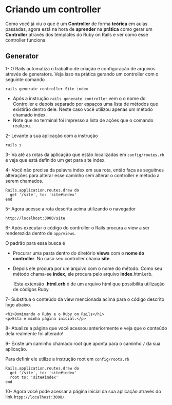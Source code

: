 # Criando um controller

Como você já viu o que é um **Controller** de forma **teórica** em aulas passadas, agora está na hora de **aprender** na **prática** como gerar um **Controller** através dos templates do Ruby on Rails e ver como esse controller funciona. 



## Generator

1- O Rails automatiza o trabalho de criação e configuração de arquivos através de generators. Veja isso na prática gerando um controller com o seguinte comando

```
rails generate controller Site index
```

* Após a instrução `rails generate controller` vem o o nome do Controller e depois separado por espaços uma lista de métodos que existirão dentro dele. Neste caso você utilizou apenas um método chamado index.
* Note que no terminal foi impresso a lista de ações que o comando realizou.



2- Levante a sua aplicação com a instrução

```
rails s
```



3- Va até as rotas da aplicação que estão localizadas em `config/routes.rb` e veja que está definido um get para site index. 



4- Você não precisa da palavra index em sua rota, então faça as seguitnes alterações para alterar esse caminho sem alterar o controller e método a serem chamados.

```
Rails.application.routes.draw do
  get '/site', to: 'site#index'
end
```



5- Agora acesse a rota descrita acima utilizando o navegador

```
http://localhost:3000/site
```



6- Após executar o código do controller o Rails procura a view a ser renderezida dentro de `app/views`.

O padrão para essa busca é 

* Procurar uma pasta dentro do diretório **views** com o **nome do controller**. No caso seu controller chama **site**.


* Depois ele procura por um arquivo com o nome do método. Como seu método chama-se **index**, ele procura pelo arquivo **index**.html.erb. 

  ​
  Esta extensão **.html.erb** é de um arquivo html que possibilita utilização de códigos Ruby.



7- Substitua o conteúdo da view mencionada acima para o código descrito logo abaixo. 

```
<h1>Dominando o Ruby e o Ruby on Rails</h1>
<p>Esta é minha página inicial.</p>
```



8- Atualize a página que você acessou anteriormente e veja que o conteúdo dela realmente foi alterado! 



9- Existe um caminho chamado root que aponta para o caminho `/` da sua aplicação.

Para definir ele utilize a instrução root em `config/roots.rb`

```
Rails.application.routes.draw do
  get '/site', to: 'site#index'
  root to: 'site#index'
end
```



10- Agora você pode acessar a página inicial da sua aplicação através do link `htpp://localhost:3000/`
